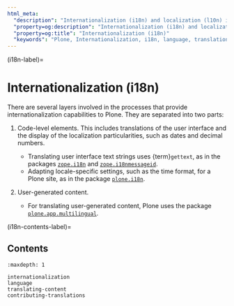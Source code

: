 ```yaml
---
html_meta:
  "description": "Internationalization (i18n) and localization (l10n) in Plone 6"
  "property=og:description": "Internationalization (i18n) and localization (l10n) in Plone 6"
  "property=og:title": "Internationalization (i18n)"
  "keywords": "Plone, Internationalization, i18n, language, translation, localization"
---
```


(i18n-label)=

# Internationalization (i18n)

There are several layers involved in the processes that provide internationalization capabilities to Plone.
They are separated into two parts:
 
1.  Code-level elements.
    This includes translations of the user interface and the display of the localization particularities, such as dates and decimal numbers.

    -   Translating user interface text strings uses {term}`gettext`, as in the packages [`zope.i18n`](https://pypi.org/project/zope.i18n/) and [`zope.i18nmessageid`](https://pypi.org/project/zope.i18nmessageid/).
    -   Adapting locale-specific settings, such as the time format, for a Plone site, as in the package [`plone.i18n`](https://pypi.org/project/plone.i18n/).

2.  User-generated content.

    -   For translating user-generated content, Plone uses the package [`plone.app.multilingual`](https://pypi.org/project/plone.app.multilingual/).


(i18n-contents-label)=

## Contents

```{toctree}
:maxdepth: 1

internationalization
language
translating-content
contributing-translations
```

